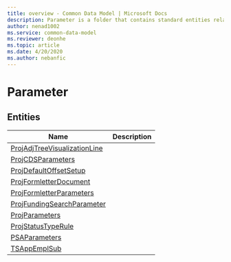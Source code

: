 ```yaml
---
title: overview - Common Data Model | Microsoft Docs
description: Parameter is a folder that contains standard entities related to the Common Data Model.
author: nenad1002
ms.service: common-data-model
ms.reviewer: deonhe
ms.topic: article
ms.date: 4/20/2020
ms.author: nebanfic
---
```


# Parameter


## Entities

|Name|Description|
|---|---|
|[ProjAdjTreeVisualizationLine](ProjAdjTreeVisualizationLine.md)||
|[ProjCDSParameters](ProjCDSParameters.md)||
|[ProjDefaultOffsetSetup](ProjDefaultOffsetSetup.md)||
|[ProjFormletterDocument](ProjFormletterDocument.md)||
|[ProjFormletterParameters](ProjFormletterParameters.md)||
|[ProjFundingSearchParameter](ProjFundingSearchParameter.md)||
|[ProjParameters](ProjParameters.md)||
|[ProjStatusTypeRule](ProjStatusTypeRule.md)||
|[PSAParameters](PSAParameters.md)||
|[TSAppEmplSub](TSAppEmplSub.md)||
